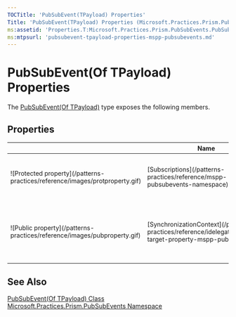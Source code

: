 ```yaml
---
TOCTitle: 'PubSubEvent(TPayload) Properties'
Title: 'PubSubEvent(TPayload) Properties (Microsoft.Practices.Prism.PubSubEvents)'
ms:assetid: 'Properties.T:Microsoft.Practices.Prism.PubSubEvents.PubSubEvent\`1'
ms:mtpsurl: 'pubsubevent-tpayload-properties-mspp-pubsubevents.md'
---
```


# PubSubEvent(Of TPayload) Properties

The [PubSubEvent(Of TPayload)](/patterns-practices/reference/pubsubevent-tpayload-class-mspp-pubsubevents) type exposes the following members.

## Properties

<table>
<colgroup>
<col width="33%" />
<col width="33%" />
<col width="33%" />
</colgroup>
<thead>
<tr class="header">
<th> </th>
<th>Name</th>
<th>Description</th>
</tr>
</thead>
<tbody>
<tr class="odd">
<td>![Protected property](/patterns-practices/reference/images/protproperty.gif)</td>
<td>[Subscriptions](/patterns-practices/reference/mspp-pubsubevents-namespace)</td>
<td><div class="summary">
Gets the list of current subscriptions.
</div>
(Inherited from [EventBase](/patterns-practices/reference/eventbase-class-mspp-pubsubevents).)</td>
</tr>
<tr class="even">
<td>![Public property](/patterns-practices/reference/images/pubproperty.gif)</td>
<td>[SynchronizationContext](/patterns-practices/reference/idelegatereference-target-property-mspp-pubsubevents)</td>
<td><div class="summary">
Allows the SynchronizationContext to be set by the EventAggregator for UI Thread Dispatching
</div>
(Inherited from [EventBase](/patterns-practices/reference/eventbase-class-mspp-pubsubevents).)</td>
</tr>
</tbody>
</table>

## See Also

[PubSubEvent(Of TPayload) Class](/patterns-practices/reference/pubsubevent-tpayload-class-mspp-pubsubevents)<br/>
[Microsoft.Practices.Prism.PubSubEvents Namespace ](/patterns-practices/reference/mspp-pubsubevents-namespace)